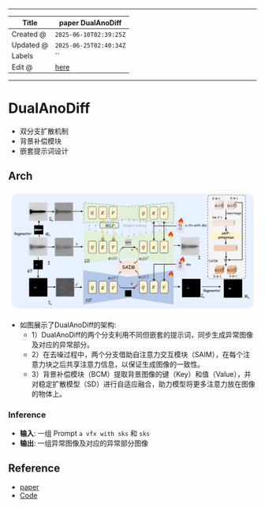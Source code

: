 -----

| Title     | paper DualAnoDiff                                     |
| --------- | ----------------------------------------------------- |
| Created @ | `2025-06-10T02:39:25Z`                                |
| Updated @ | `2025-06-25T02:40:34Z`                                |
| Labels    | \`\`                                                  |
| Edit @    | [here](https://github.com/junxnone/aiwiki/issues/522) |

-----

# DualAnoDiff

  - 双分支扩散机制
  - 背景补偿模块
  - 嵌套提示词设计

## Arch

![Image](media/be5ff8858a65693442ce7be6baf2dcba2b461f5f.png)

  - 如图展示了DualAnoDiff的架构:
      - 1）DualAnoDiff的两个分支利用不同但嵌套的提示词，同步生成异常图像及对应的异常部分。
      - 2）在去噪过程中，两个分支借助自注意力交互模块（SAIM），在每个注意力块之后共享注意力信息，以保证生成图像的一致性。
      - 3）背景补偿模块（BCM）提取背景图像的键（Key）和值（Value），并对稳定扩散模型（SD）进行自适应融合，助力模型将更多注意力放在图像的物体上。

### Inference

  - **输入**: 一组 Prompt `a vfx with sks` 和 `sks`
  - **输出**: 一组异常图像及对应的异常部分图像

## Reference

  - [paper](https://arxiv.org/abs/2408.13509)
  - [Code](https://github.com/yinyjin/DualAnoDiff)
